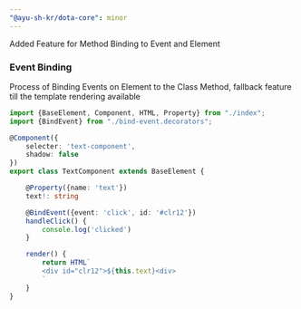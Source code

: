 ```yaml
---
"@ayu-sh-kr/dota-core": minor
---
```


Added Feature for Method Binding to Event and Element


### Event Binding
Process of Binding Events on Element to the Class Method, fallback feature till the 
template rendering available

```typescript
import {BaseElement, Component, HTML, Property} from "./index";
import {BindEvent} from "./bind-event.decorators";

@Component({
    selecter: 'text-component',
    shadow: false
})
export class TextComponent extends BaseElement {

    @Property({name: 'text'})
    text!: string

    @BindEvent({event: 'click', id: '#clr12'})
    handleClick() {
        console.log('clicked')
    }

    render() {
        return HTML`
        <div id="clr12">${this.text}<div>
        `
    }
}
```
